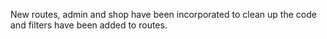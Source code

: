 New routes, admin and shop have been incorporated to clean up the code and filters have been added to routes.
